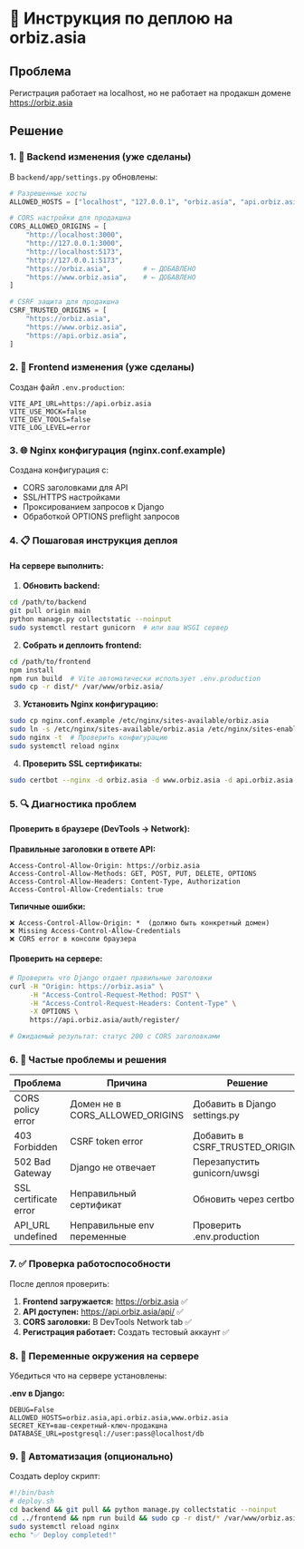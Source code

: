# 🚀 Инструкция по деплою на orbiz.asia

## Проблема
Регистрация работает на localhost, но не работает на продакшн домене https://orbiz.asia

## Решение

### 1. 🔧 Backend изменения (уже сделаны)

В `backend/app/settings.py` обновлены:

```python
# Разрешенные хосты
ALLOWED_HOSTS = ["localhost", "127.0.0.1", "orbiz.asia", "api.orbiz.asia"]

# CORS настройки для продакшна
CORS_ALLOWED_ORIGINS = [
    "http://localhost:3000",
    "http://127.0.0.1:3000", 
    "http://localhost:5173",
    "http://127.0.0.1:5173",
    "https://orbiz.asia",        # ← ДОБАВЛЕНО
    "https://www.orbiz.asia",    # ← ДОБАВЛЕНО
]

# CSRF защита для продакшна
CSRF_TRUSTED_ORIGINS = [
    "https://orbiz.asia",
    "https://www.orbiz.asia", 
    "https://api.orbiz.asia",
]
```

### 2. 📱 Frontend изменения (уже сделаны)

Создан файл `.env.production`:
```env
VITE_API_URL=https://api.orbiz.asia
VITE_USE_MOCK=false
VITE_DEV_TOOLS=false
VITE_LOG_LEVEL=error
```

### 3. 🌐 Nginx конфигурация (nginx.conf.example)

Создана конфигурация с:
- CORS заголовками для API
- SSL/HTTPS настройками
- Проксированием запросов к Django
- Обработкой OPTIONS preflight запросов

### 4. 📋 Пошаговая инструкция деплоя

#### На сервере выполнить:

1. **Обновить backend:**
```bash
cd /path/to/backend
git pull origin main
python manage.py collectstatic --noinput
sudo systemctl restart gunicorn  # или ваш WSGI сервер
```

2. **Собрать и деплоить frontend:**
```bash
cd /path/to/frontend
npm install
npm run build  # Vite автоматически использует .env.production
sudo cp -r dist/* /var/www/orbiz.asia/
```

3. **Установить Nginx конфигурацию:**
```bash
sudo cp nginx.conf.example /etc/nginx/sites-available/orbiz.asia
sudo ln -s /etc/nginx/sites-available/orbiz.asia /etc/nginx/sites-enabled/
sudo nginx -t  # Проверить конфигурацию
sudo systemctl reload nginx
```

4. **Проверить SSL сертификаты:**
```bash
sudo certbot --nginx -d orbiz.asia -d www.orbiz.asia -d api.orbiz.asia
```

### 5. 🔍 Диагностика проблем

#### Проверить в браузере (DevTools → Network):

**Правильные заголовки в ответе API:**
```
Access-Control-Allow-Origin: https://orbiz.asia
Access-Control-Allow-Methods: GET, POST, PUT, DELETE, OPTIONS
Access-Control-Allow-Headers: Content-Type, Authorization
Access-Control-Allow-Credentials: true
```

**Типичные ошибки:**
```
❌ Access-Control-Allow-Origin: *  (должно быть конкретный домен)
❌ Missing Access-Control-Allow-Credentials
❌ CORS error в консоли браузера
```

#### Проверить на сервере:
```bash
# Проверить что Django отдает правильные заголовки
curl -H "Origin: https://orbiz.asia" \
     -H "Access-Control-Request-Method: POST" \
     -H "Access-Control-Request-Headers: Content-Type" \
     -X OPTIONS \
     https://api.orbiz.asia/auth/register/

# Ожидаемый результат: статус 200 с CORS заголовками
```

### 6. 🚨 Частые проблемы и решения

| Проблема | Причина | Решение |
|----------|---------|---------|
| CORS policy error | Домен не в CORS_ALLOWED_ORIGINS | Добавить в Django settings.py |
| 403 Forbidden | CSRF token error | Добавить в CSRF_TRUSTED_ORIGINS |
| 502 Bad Gateway | Django не отвечает | Перезапустить gunicorn/uwsgi |
| SSL certificate error | Неправильный сертификат | Обновить через certbot |
| API_URL undefined | Неправильные env переменные | Проверить .env.production |

### 7. ✅ Проверка работоспособности

После деплоя проверить:

1. **Frontend загружается:** https://orbiz.asia ✅
2. **API доступен:** https://api.orbiz.asia/api/ ✅
3. **CORS заголовки:** В DevTools Network tab ✅
4. **Регистрация работает:** Создать тестовый аккаунт ✅

### 8. 📝 Переменные окружения на сервере

Убедиться что на сервере установлены:

**.env в Django:**
```env
DEBUG=False
ALLOWED_HOSTS=orbiz.asia,api.orbiz.asia,www.orbiz.asia
SECRET_KEY=ваш-секретный-ключ-продакшна
DATABASE_URL=postgresql://user:pass@localhost/db
```

### 9. 🔄 Автоматизация (опционально)

Создать deploy скрипт:
```bash
#!/bin/bash
# deploy.sh
cd backend && git pull && python manage.py collectstatic --noinput
cd ../frontend && npm run build && sudo cp -r dist/* /var/www/orbiz.asia/
sudo systemctl reload nginx
echo "✅ Deploy completed!"
```
